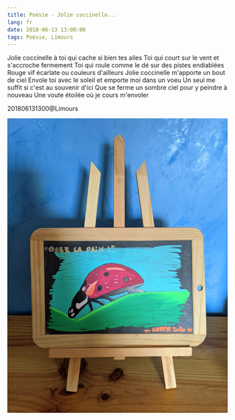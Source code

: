```yaml
---
title: Poésie - Jolie coccinelle...
lang: fr
date: 2018-06-13 13:00:00
tags: Poésie, Limours
---
```


Jolie coccinelle à toi qui cache si bien tes ailes
Toi qui court sur le vent et s'accroche fermement
Toi qui roule comme le dé sur des pistes endiablées
Rouge vif écarlate ou couleurs d'ailleurs
Jolie coccinelle m'apporte un bout de ciel
Envole toi avec le soleil et emporte moi dans un voeu
Un seul me suffit si c'est au souvenir d'ici
Que se ferme un sombre ciel pour y peindre à nouveau
Une voute étoilée où je cours m'envoler

201806131300@Limours

<img src="/uploads/images/Kerma/Ardoise_Kerma_2020_Coccinelle_Oser-La-Paix.jpeg" width="1536px" heigth="2048px">
